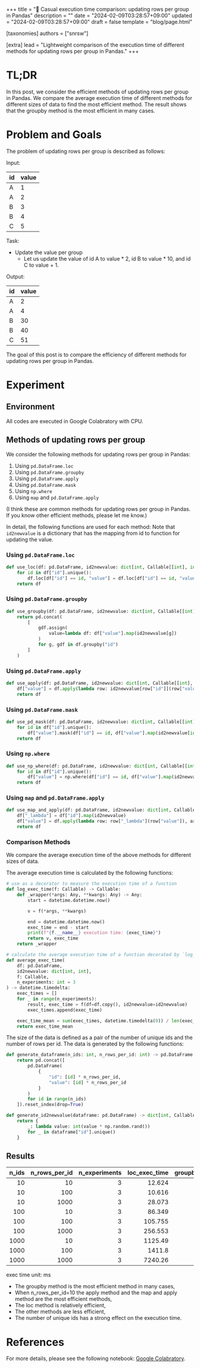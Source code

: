 +++
title = "🍉 Casual execution time comparison: updating rows per group in Pandas"
description = ""
date = "2024-02-09T03:28:57+09:00"
updated = "2024-02-09T03:28:57+09:00"
draft = false
template = "blog/page.html"

[taxonomies]
authors = ["snrsw"]

[extra]
lead = "Lightweight comparison of the execution time of different methods for updating rows per group in Pandas."
+++

# TL;DR

In this post, we consider the efficient methods of updating rows per group in Pandas. We compare the average execution time of different methods for different sizes of data to find the most efficient method.
The result shows that the groupby method is the most efficient in many cases.

# Problem and Goals

The problem of updating rows per group is described as follows:

Input:

|id|value|
|---|---|
|A|1|
|A|2|
|B|3|
|B|4|
|C|5|

Task:
- Update the value per group
  - Let us update the value of id A to value * 2, id B to value * 10, and id C to value + 1.

Output:

|id|value|
|---|---|
|A|2|
|A|4|
|B|30|
|B|40|
|C|51|


The goal of this post is to compare the efficiency of different methods for updating rows per group in Pandas.

# Experiment

## Environment

All codes are executed in Google Colabratory with CPU.

## Methods of updating rows per group

We consider the following methods for updating rows per group in Pandas:

1. Using `pd.DataFrame.loc`
2. Using `pd.DataFrame.groupby`
3. Using `pd.DataFrame.apply`
4. Using `pd.DataFrame.mask`
5. Using `np.where`
6. Using `map` and `pd.DataFrame.apply`

(I think these are common methods for updating rows per group in Pandas. If you know other efficient methods, please let me know.)

In detail, the following functions are used for each method: Note that `id2newvalue` is a dictionary that has the mapping from id to function for updating the value.

### Using `pd.DataFrame.loc`

```python
def use_loc(df: pd.DataFrame, id2newvalue: dict[int, Callable[[int], int]]) -> None:
    for id in df["id"].unique():
        df.loc[df["id"] == id, "value"] = df.loc[df["id"] == id, "value"].map(id2newvalue[id])
    return df
```

### Using `pd.DataFrame.groupby`

```python
def use_groupby(df: pd.DataFrame, id2newvalue: dict[int, Callable[[int], int]]) -> None:
    return pd.concat(
        [
            gdf.assign(
                value=lambda df: df["value"].map(id2newvalue[g])
            )
            for g, gdf in df.groupby("id")
        ]
    )
```

### Using `pd.DataFrame.apply`

```python
def use_apply(df: pd.DataFrame, id2newvalue: dict[int, Callable[[int], int]]):
    df["value"] = df.apply(lambda row: id2newvalue[row["id"]](row["value"]), axis=1)
    return df
```

### Using `pd.DataFrame.mask`

```python
def use_pd_mask(df: pd.DataFrame, id2newvalue: dict[int, Callable[[int], int]]):
    for id in df["id"].unique():
        df["value"].mask(df["id"] == id, df["value"].map(id2newvalue[id]), inplace=True)
    return df
```

### Using `np.where`

```python
def use_np_where(df: pd.DataFrame, id2newvalue: dict[int, Callable[[int], int]]):
    for id in df["id"].unique():
        df["value"] = np.where(df["id"] == id, df["value"].map(id2newvalue[id]), df["value"])
    return df
```

### Using `map` and `pd.DataFrame.apply`

```python
def use_map_and_apply(df: pd.DataFrame, id2newvalue: dict[int, Callable[[int], int]]):
    df["_lambda"] = df["id"].map(id2newvalue)
    df["value"] = df.apply(lambda row: row["_lambda"](row["value"]), axis=1)
    return df
```

### Comparison Methods

We compare the average execution time of the above methods for different sizes of data.

The average execution time is calculated by the following functions:

```python
# use as a decorator to measure the execution time of a function
def log_exec_time(f: Callable) -> Callable:
    def _wrapper(*args: Any, **kwargs: Any) -> Any:
        start = datetime.datetime.now()

        v = f(*args, **kwargs)

        end = datetime.datetime.now()
        exec_time = end - start
        print(f"{f.__name__} execution time: {exec_time}")
        return v, exec_time
    return _wrapper

# calculate the average execution time of a function decorated by `log_exec_time`
def average_exec_time(
    df: pd.DataFrame,
    id2newvalue: dict[int, int],
    f: Callable,
    n_experiments: int = 3
) -> datetime.timedelta:
    exec_times = []
    for _ in range(n_experiments):
        result, exec_time = f(df=df.copy(), id2newvalue=id2newvalue)
        exec_times.append(exec_time)

    exec_time_mean = sum(exec_times, datetime.timedelta(0)) / len(exec_times)
    return exec_time_mean

```

The size of the data is defined as a pair of the number of unique ids and the number of rows per id. The data is generated by the following functions:

```python
def generate_dataframe(n_ids: int, n_rows_per_id: int) -> pd.DataFrame:
    return pd.concat([
        pd.DataFrame(
            {
                "id": [id] * n_rows_per_id,
                "value": [id] * n_rows_per_id
            }
        )
        for id in range(n_ids)
    ]).reset_index(drop=True)
```

```python
def generate_id2newvalue(dataframe: pd.DataFrame) -> dict[int, Callable[[int], int]]:
    return {
        _: lambda value: int(value * np.random.rand())
        for _ in dataframe["id"].unique()
    }
```

## Results

  n_ids |   n_rows_per_id |   n_experiments |   loc_exec_time |   groupby_exec_time |   apply_exec_time |   pd_mask_exec_time |   np_where_exec_time |   map_and_apply_exec_time |
|--------:|----------------:|----------------:|----------------:|--------------------:|------------------:|--------------------:|---------------------:|--------------------------:|
|      10 |              10 |               3 |          12.624 |               7.703 |             2.797 |              12.359 |                5.392 |                     6.028 |
|      10 |             100 |               3 |          10.616 |               6.958 |            14.159 |              25.858 |               13.601 |                    13.542 |
|      10 |            1000 |               3 |          28.073 |              15.779 |           206.288 |             100.877 |               99.615 |                   104.206 |
|     100 |              10 |               3 |          86.349 |              47.872 |            14.867 |             192.608 |              122.889 |                    19.62  |
|     100 |             100 |               3 |         105.755 |              56.326 |           127.586 |            1519.09  |             2104.67  |                    99.318 |
|     100 |            1000 |               3 |         256.553 |             192.222 |          1263.7   |            9933.72  |             9944.58  |                  1002.69  |
|    1000 |              10 |               3 |        1125.49  |             462.817 |           124.138 |           11143.4   |            10721.8   |                   108.833 |
|    1000 |             100 |               3 |        1411.8   |             810.568 |          1236.71  |           97575.8   |            97159     |                  1025.93  |
|    1000 |            1000 |               3 |        7240.26  |            1734.84  |         13115.8   |          972661     |           949273     |                 10632.3   |

exec time unit: ms


- The groupby method is the most efficient method in many cases,
- When n_rows_per_id=10 the apply method and the map and apply method are the most efficient methods,
- The loc method is relatively efficient,
- The other methods are less efficient,
- The number of unique ids has a strong effect on the execution time.

# References

For more details, please see the following notebook:
[Google Colabratory](https://colab.research.google.com/drive/1j5BHKRA1VfLR00HPgoEFy_Sfz6UwWtX0?usp=sharing).
